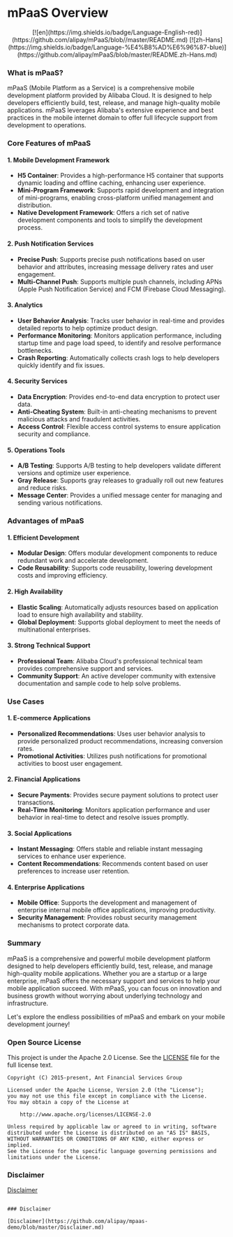 # mPaaS Overview
<p align="center">
[![en](https://img.shields.io/badge/Language-English-red)](https://github.com/alipay/mPaaS/blob//master/README.md)
[![zh-Hans](https://img.shields.io/badge/Language-%E4%B8%AD%E6%96%87-blue)](https://github.com/alipay/mPaaS/blob/master/README.zh-Hans.md)
</p>

### What is mPaaS?

mPaaS (Mobile Platform as a Service) is a comprehensive mobile development platform provided by Alibaba Cloud. It is designed to help developers efficiently build, test, release, and manage high-quality mobile applications. mPaaS leverages Alibaba's extensive experience and best practices in the mobile internet domain to offer full lifecycle support from development to operations.

### Core Features of mPaaS

#### 1. **Mobile Development Framework**
- **H5 Container**: Provides a high-performance H5 container that supports dynamic loading and offline caching, enhancing user experience.
- **Mini-Program Framework**: Supports rapid development and integration of mini-programs, enabling cross-platform unified management and distribution.
- **Native Development Framework**: Offers a rich set of native development components and tools to simplify the development process.

#### 2. **Push Notification Services**
- **Precise Push**: Supports precise push notifications based on user behavior and attributes, increasing message delivery rates and user engagement.
- **Multi-Channel Push**: Supports multiple push channels, including APNs (Apple Push Notification Service) and FCM (Firebase Cloud Messaging).

#### 3. **Analytics**
- **User Behavior Analysis**: Tracks user behavior in real-time and provides detailed reports to help optimize product design.
- **Performance Monitoring**: Monitors application performance, including startup time and page load speed, to identify and resolve performance bottlenecks.
- **Crash Reporting**: Automatically collects crash logs to help developers quickly identify and fix issues.

#### 4. **Security Services**
- **Data Encryption**: Provides end-to-end data encryption to protect user data.
- **Anti-Cheating System**: Built-in anti-cheating mechanisms to prevent malicious attacks and fraudulent activities.
- **Access Control**: Flexible access control systems to ensure application security and compliance.

#### 5. **Operations Tools**
- **A/B Testing**: Supports A/B testing to help developers validate different versions and optimize user experience.
- **Gray Release**: Supports gray releases to gradually roll out new features and reduce risks.
- **Message Center**: Provides a unified message center for managing and sending various notifications.

### Advantages of mPaaS

#### 1. **Efficient Development**
- **Modular Design**: Offers modular development components to reduce redundant work and accelerate development.
- **Code Reusability**: Supports code reusability, lowering development costs and improving efficiency.

#### 2. **High Availability**
- **Elastic Scaling**: Automatically adjusts resources based on application load to ensure high availability and stability.
- **Global Deployment**: Supports global deployment to meet the needs of multinational enterprises.

#### 3. **Strong Technical Support**
- **Professional Team**: Alibaba Cloud's professional technical team provides comprehensive support and services.
- **Community Support**: An active developer community with extensive documentation and sample code to help solve problems.

### Use Cases

#### 1. **E-commerce Applications**
- **Personalized Recommendations**: Uses user behavior analysis to provide personalized product recommendations, increasing conversion rates.
- **Promotional Activities**: Utilizes push notifications for promotional activities to boost user engagement.

#### 2. **Financial Applications**
- **Secure Payments**: Provides secure payment solutions to protect user transactions.
- **Real-Time Monitoring**: Monitors application performance and user behavior in real-time to detect and resolve issues promptly.

#### 3. **Social Applications**
- **Instant Messaging**: Offers stable and reliable instant messaging services to enhance user experience.
- **Content Recommendations**: Recommends content based on user preferences to increase user retention.

#### 4. **Enterprise Applications**
- **Mobile Office**: Supports the development and management of enterprise internal mobile office applications, improving productivity.
- **Security Management**: Provides robust security management mechanisms to protect corporate data.

### Summary

mPaaS is a comprehensive and powerful mobile development platform designed to help developers efficiently build, test, release, and manage high-quality mobile applications. Whether you are a startup or a large enterprise, mPaaS offers the necessary support and services to help your mobile application succeed. With mPaaS, you can focus on innovation and business growth without worrying about underlying technology and infrastructure.

Let's explore the endless possibilities of mPaaS and embark on your mobile development journey!

### Open Source License

This project is under the Apache 2.0 License. See the [LICENSE](https://github.com/alipay/mpaas-demo/blob/master/LICENSE) file for the full license text.

```
Copyright (C) 2015-present, Ant Financial Services Group

Licensed under the Apache License, Version 2.0 (the "License");
you may not use this file except in compliance with the License.
You may obtain a copy of the License at

 	http://www.apache.org/licenses/LICENSE-2.0

Unless required by applicable law or agreed to in writing, software
distributed under the License is distributed on an "AS IS" BASIS,
WITHOUT WARRANTIES OR CONDITIONS OF ANY KIND, either express or implied.
See the License for the specific language governing permissions and
limitations under the License.
```

### Disclaimer

[Disclaimer](https://github.com/alipay/mpaas-demo/blob/master/Disclaimer.md)
```

### Disclaimer

[Disclaimer](https://github.com/alipay/mpaas-demo/blob/master/Disclaimer.md)
